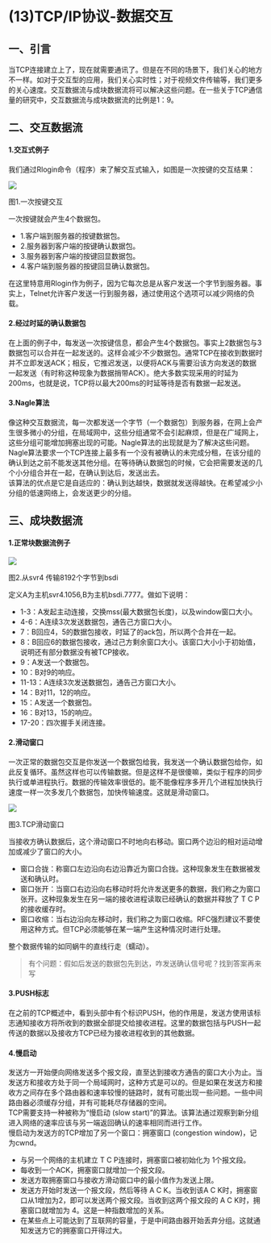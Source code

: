 # (13)TCP/IP协议-数据交互


## 一、引言

当TCP连接建立上了，现在就需要通讯了。但是在不同的场景下，我们关心的地方不一样。如对于交互型的应用，我们关心实时性；对于视频文件传输等，我们更多的关心速度。交互数据流与成块数据流将可以解决这些问题。在一些关于TCP通信量的研究中，交互数据流与成块数据流的比例是1：9。

## 二、交互数据流

#### 1.交互式例子

我们通过Rlogin命令（程序）来了解交互式输入，如图是一次按键的交互结果：

![][1]



图1.一次按键交互

  
一次按键就会产生4个数据包。

* 1.客户端到服务器的按键数据包。
* 2.服务器到客户端的按键确认数据包。
* 3.服务器到客户端的按键回显数据包。
* 4.客户端到服务器的按键回显确认数据包。

在这里特意用Rlogin作为例子，因为它每次总是从客户发送一个字节到服务器。事实上，Telnet允许客户发送一行到服务器，通过使用这个选项可以减少网络的负载。

#### 2.经过时延的确认数据包

在上面的例子中，每发送一次按键信息，都会产生4个数据包。事实上2数据包与3数据包可以合并在一起发送的。这样会减少不少数据包。通常TCP在接收到数据时并不立即发送ACK；相反，它推迟发送，以便将ACK与需要沿该方向发送的数据一起发送（有时称这种现象为数据捎带ACK）。绝大多数实现采用的时延为 200ms，也就是说，TCP将以最大200ms的时延等待是否有数据一起发送。

#### 3.Nagle算法

像这种交互数据流，每一次都发送一个字节（一个数据包）到服务器，在网上会产生很多微小的分组，在局域网中，这些分组通常不会引起麻烦，但是在广域网上，这些分组可能增加拥塞出现的可能。Nagle算法的出现就是为了解决这些问题。  
Nagle算法要求一个TCP连接上最多有一个没有被确认的未完成分租，在该分组的确认到达之前不能发送其他分组。在等待确认数据包的时候，它会把需要发送的几个小分组合并在一起，在确认到达后，发送出去。  
该算法的优点是它是自适应的：确认到达越快，数据就发送得越快。在希望减少小分组的低速网络上，会发送更少的分组。

## 三、成块数据流

#### 1.正常块数据流例子

![][2]



图2.从svr4 传输8192个字节到bsdi

定义A为主机svr4.1056,B为主机bsdi.7777。做如下说明：

* 1-3：A发起主动连接，交换mss(最大数据包长度)，以及window窗口大小。
* 4-6：A连续3次发送数据包，通告己方窗口大小。
* 7：B回应4，5的数据包接收，时延了的ack包，所以两个合并在一起。
* 8：B回应6的数据包接收，通过己方剩余窗口大小。该窗口大小小于初始值，说明还有部分数据没有被TCP接收。
* 9：A发送一个数据包。
* 10：B对9的响应。
* 11-13：A连续3次发送数据包，通告己方窗口大小。
* 14：B对11，12的响应。
* 15：A发送一个数据包。
* 16：B对13，15的响应。
* 17-20：四次握手关闭连接。

#### 2.滑动窗口

一次正常的数据包交互是你发送一个数据包给我，我发送一个确认数据包给你，如此反复循环。虽然这样也可以传输数据。但是这样不是很傻嘛，类似于程序的同步执行或单进程执行。数据的传输效率很低的。能不能像程序多开几个进程加快执行速度一样一次多发几个数据包，加快传输速度。这就是滑动窗口。

![][3]



图3.TCP滑动窗口

  
当接收方确认数据后，这个滑动窗口不时地向右移动。窗口两个边沿的相对运动增加或减少了窗口的大小。

* 窗口合拢：称窗口左边沿向右边沿靠近为窗口合拢。这种现象发生在数据被发送和确认时。
* 窗口张开：当窗口右边沿向右移动时将允许发送更多的数据，我们称之为窗口张开。这种现象发生在另一端的接收进程读取已经确认的数据并释放了 T C P的接收缓存时。
* 窗口收缩：当右边沿向左移动时，我们称之为窗口收缩。RFC强烈建议不要使用这种方式。但TCP必须能够在某一端产生这种情况时进行处理。

整个数据传输的如同蜗牛的直线行走（蠕动）。

> 有个问题：假如后发送的数据包先到达，咋发送确认信号呢？找到答案再来写

#### 3.PUSH标志

在之前的TCP概述中，看到头部中有个标识PUSH，他的作用是，发送方使用该标志通知接收方将所收到的数据全部提交给接收进程。这里的数据包括与PUSH一起传送的数据以及接收方TCP已经为接收进程收到的其他数据。

#### 4.慢启动

发送方一开始便向网络发送多个报文段，直至达到接收方通告的窗口大小为止。当发送方和接收方处于同一个局域网时，这种方式是可以的。但是如果在发送方和接收方之间存在多个路由器和速率较慢的链路时，就有可能出现一些问题。一些中间路由器必须缓存分组，并有可能耗尽存储器的空间。  
TCP需要支持一种被称为“慢启动 (slow start)”的算法。该算法通过观察到新分组进入网络的速率应该与另一端返回确认的速率相同而进行工作。  
慢启动为发送方的TCP增加了另一个窗口：拥塞窗口 (congestion window)，记为cwnd。

* 与另一个网络的主机建立 T C P连接时，拥塞窗口被初始化为 1个报文段。
* 每收到一个ACK，拥塞窗口就增加一个报文段。
* 发送方取拥塞窗口与接收方滑动窗口中的最小值作为发送上限。
* 发送方开始时发送一个报文段，然后等待 A C K。当收到该A C K时，拥塞窗口从1增加为2，即可以发送两个报文段。当收到这两个报文段的 A C K时，拥塞窗口就增加为 4。这是一种指数增加的关系。
* 在某些点上可能达到了互联网的容量，于是中间路由器开始丢弃分组。这就通知发送方它的拥塞窗口开得过大。

[1]: ./img/301894-1cc878afe2b1b92f.png
[2]: ./img/301894-ff13d1a48327504e.png
[3]: ./img/301894-4f1ac0cb864e25d3.png